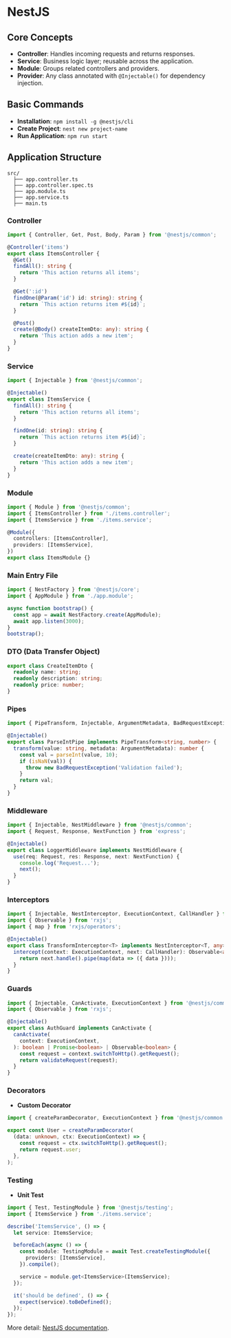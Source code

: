 # NestJS

## **Core Concepts**

- **Controller**: Handles incoming requests and returns responses.
- **Service**: Business logic layer; reusable across the application.
- **Module**: Groups related controllers and providers.
- **Provider**: Any class annotated with `@Injectable()` for dependency injection.

## **Basic Commands**

- **Installation**: `npm install -g @nestjs/cli`
- **Create Project**: `nest new project-name`
- **Run Application**: `npm run start`

## **Application Structure**

```plaintext
src/
  ├── app.controller.ts
  ├── app.controller.spec.ts
  ├── app.module.ts
  ├── app.service.ts
  ├── main.ts
```

### **Controller**

```typescript
import { Controller, Get, Post, Body, Param } from '@nestjs/common';

@Controller('items')
export class ItemsController {
  @Get()
  findAll(): string {
    return 'This action returns all items';
  }

  @Get(':id')
  findOne(@Param('id') id: string): string {
    return `This action returns item #${id}`;
  }

  @Post()
  create(@Body() createItemDto: any): string {
    return 'This action adds a new item';
  }
}
```

### **Service**

```typescript
import { Injectable } from '@nestjs/common';

@Injectable()
export class ItemsService {
  findAll(): string {
    return 'This action returns all items';
  }

  findOne(id: string): string {
    return `This action returns item #${id}`;
  }

  create(createItemDto: any): string {
    return 'This action adds a new item';
  }
}
```

### **Module**

```typescript
import { Module } from '@nestjs/common';
import { ItemsController } from './items.controller';
import { ItemsService } from './items.service';

@Module({
  controllers: [ItemsController],
  providers: [ItemsService],
})
export class ItemsModule {}
```

### **Main Entry File**

```typescript
import { NestFactory } from '@nestjs/core';
import { AppModule } from './app.module';

async function bootstrap() {
  const app = await NestFactory.create(AppModule);
  await app.listen(3000);
}
bootstrap();
```

### **DTO (Data Transfer Object)**

```typescript
export class CreateItemDto {
  readonly name: string;
  readonly description: string;
  readonly price: number;
}
```

### **Pipes**

```typescript
import { PipeTransform, Injectable, ArgumentMetadata, BadRequestException } from '@nestjs/common';

@Injectable()
export class ParseIntPipe implements PipeTransform<string, number> {
  transform(value: string, metadata: ArgumentMetadata): number {
    const val = parseInt(value, 10);
    if (isNaN(val)) {
      throw new BadRequestException('Validation failed');
    }
    return val;
  }
}
```

### **Middleware**

```typescript
import { Injectable, NestMiddleware } from '@nestjs/common';
import { Request, Response, NextFunction } from 'express';

@Injectable()
export class LoggerMiddleware implements NestMiddleware {
  use(req: Request, res: Response, next: NextFunction) {
    console.log('Request...');
    next();
  }
}
```

### **Interceptors**

```typescript
import { Injectable, NestInterceptor, ExecutionContext, CallHandler } from '@nestjs/common';
import { Observable } from 'rxjs';
import { map } from 'rxjs/operators';

@Injectable()
export class TransformInterceptor<T> implements NestInterceptor<T, any> {
  intercept(context: ExecutionContext, next: CallHandler): Observable<any> {
    return next.handle().pipe(map(data => ({ data })));
  }
}
```

### **Guards**

```typescript
import { Injectable, CanActivate, ExecutionContext } from '@nestjs/common';
import { Observable } from 'rxjs';

@Injectable()
export class AuthGuard implements CanActivate {
  canActivate(
    context: ExecutionContext,
  ): boolean | Promise<boolean> | Observable<boolean> {
    const request = context.switchToHttp().getRequest();
    return validateRequest(request);
  }
}
```

### **Decorators**

- **Custom Decorator**

```typescript
import { createParamDecorator, ExecutionContext } from '@nestjs/common';

export const User = createParamDecorator(
  (data: unknown, ctx: ExecutionContext) => {
    const request = ctx.switchToHttp().getRequest();
    return request.user;
  },
);
```

### **Testing**

- **Unit Test**

```typescript
import { Test, TestingModule } from '@nestjs/testing';
import { ItemsService } from './items.service';

describe('ItemsService', () => {
  let service: ItemsService;

  beforeEach(async () => {
    const module: TestingModule = await Test.createTestingModule({
      providers: [ItemsService],
    }).compile();

    service = module.get<ItemsService>(ItemsService);
  });

  it('should be defined', () => {
    expect(service).toBeDefined();
  });
});
```

More detail: [NestJS documentation](https://docs.nestjs.com/).
